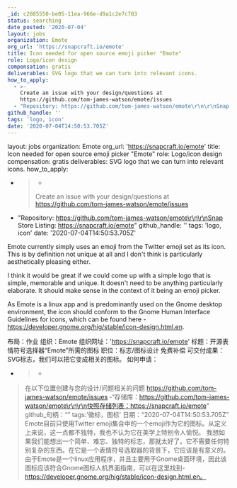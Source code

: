 ```yaml
---
_id: c2885550-be05-11ea-966e-d9a1c2e7c783
status: searching
date_posted: '2020-07-04'
layout: jobs
organization: Emote
org_url: 'https://snapcraft.io/emote'
title: Icon needed for open source emoji picker "Emote"
role: Logo/icon design
compensation: gratis
deliverables: SVG logo that we can turn into relevant icons.
how_to_apply:
  - >-
    Create an issue with your design/questions at
    https://github.com/tom-james-watson/emote/issues
  - "Repository: https://github.com/tom-james-watson/emote\r\n\r\nSnap Store Listing: https://snapcraft.io/emote"
github_handle: ''
tags: 'logo, icon'
date: '2020-07-04T14:50:53.705Z'
---
```

layout: jobs
organization: Emote
org_url: 'https://snapcraft.io/emote'
title: Icon needed for open source emoji picker "Emote"
role: Logo/icon design
compensation: gratis
deliverables: SVG logo that we can turn into relevant icons.
how_to_apply:
  - >-
    >Create an issue with your design/questions at
    >https://github.com/tom-james-watson/emote/issues
  - "Repository: https://github.com/tom-james-watson/emote\r\n\r\nSnap Store Listing: https://snapcraft.io/emote"
github_handle: ''
tags: 'logo, icon'
date: '2020-07-04T14:50:53.705Z'

Emote currently simply uses an emoji from the Twitter emoji set as its icon. This is by definition not unique at all and I don't think is particularly aesthetically pleasing either.

I think it would be great if we could come up with a simple logo that is simple, memorable and unique. It doesn't need to be anything particularly elaborate. It should make sense in the context of it being an emoji picker.

As Emote is a linux app and is predominantly used on the Gnome desktop environment, the icon should conform to the Gnome Human Interface Guidelines for icons, which can be found here - https://developer.gnome.org/hig/stable/icon-design.html.en.

布局：作业
组织：Emote
组织网址：'https://snapcraft.io/emote'
标题：开源表情符号选择器“Emote”所需的图标
职位：标志/图标设计
免费补偿
可交付成果：SVG标志，我们可以把它变成相关的图标。
如何申请：
- >-
>在以下位置创建与您的设计/问题相关的问题
>https://github.com/tom-james-watson/emote/issues
>-“存储库：https://github.com/tom-james-watson/emote\r\n\r\n快照存储列表：https://snapcraft.io/emote"
>github_句柄：“”
>tags:'徽标，图标'
>日期：“2020-07-04T14:50:53.705Z”
>Emote目前只使用Twitter emoji集合中的一个emoji作为它的图标。从定义上来说，这一点都不独特，我也不认为它在美学上特别令人愉悦。
>我想如果我们能想出一个简单、难忘、独特的标志，那就太好了。它不需要任何特别复杂的东西。在它是一个表情符号选取器的背景下，它应该是有意义的。
>由于Emote是一个linux应用程序，并且主要用于Gnome桌面环境，因此该图标应该符合Gnome图标人机界面指南，可以在这里找到-https://developer.gnome.org/hig/stable/icon-design.html.en。